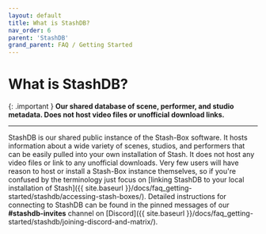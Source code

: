 ```yaml
---
layout: default
title: What is StashDB?
nav_order: 6
parent: 'StashDB'
grand_parent: FAQ / Getting Started
---
```


# What is StashDB?

{: .important }
**Our shared database of scene, performer, and studio metadata. Does not host video files or unofficial download links.**

---

StashDB is our shared public instance of the Stash-Box software. It hosts information about a wide variety of scenes, studios, and performers that can be easily pulled into your own installation of Stash. It does not host any video files or link to any unofficial downloads. Very few users will have reason to host or install a Stash-Box instance themselves, so if you're confused by the terminology just focus on [linking StashDB to your local installation of Stash]({{ site.baseurl }}/docs/faq_getting-started/stashdb/accessing-stash-boxes/). Detailed instructions for connecting to StashDB can be found in the pinned messages of our **#stashdb-invites** channel on [Discord]({{ site.baseurl }}/docs/faq_getting-started/stashdb/joining-discord-and-matrix/).
